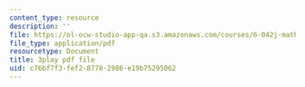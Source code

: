 ```yaml
---
content_type: resource
description: ''
file: https://ol-ocw-studio-app-qa.s3.amazonaws.com/courses/6-042j-mathematics-for-computer-science-spring-2015/c76bf7f3fef287782986e19b75295062_HZLKDC9OSaQ.pdf
file_type: application/pdf
resourcetype: Document
title: 3play pdf file
uid: c76bf7f3-fef2-8778-2986-e19b75295062
---
```

